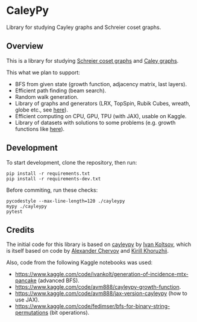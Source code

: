 # CaleyPy
Library for studying Cayley graphs and Schreier coset graphs.

## Overview

This is a library for studying
[Schreier coset graphs](https://en.wikipedia.org/wiki/Schreier_coset_graph)
and [Caley graphs](https://en.wikipedia.org/wiki/Cayley_graph).

This what we plan to support:
* BFS from given state (growth function, adjacency matrix, last layers).
* Efficient path finding (beam search).
* Random walk generation.
* Library of graphs and generators (LRX, TopSpin, Rubik Cubes, wreath, globe etc., 
    see [here](https://www.kaggle.com/code/ivankolt/generation-of-incidence-mtx-pancake)).
* Efficient computing on CPU, GPU, TPU (with JAX), usable on Kaggle.
* Library of datasets with solutions to some problems (e.g. growth functions like
    [here](https://www.kaggle.com/code/fedimser/bfs-for-binary-string-permutations)).



## Development

To start development, clone the repository, then run:

```
pip install -r requirements.txt
pip install -r requirements-dev.txt
```

Before commiting, run these checks:
```
pycodestyle --max-line-length=120 ./cayleypy
mypy ./cayleypy
pytest 
```


## Credits

The initial code for this library is based on [cayleypy](https://github.com/iKolt/cayleypy)
by [Ivan Koltsov](https://github.com/iKolt), which is itself based on code by 
[Alexander Chervov](https://github.com/chervov) and 
[Kirill Khoruzhii](https://github.com/k1242).

Also, code from the following Kaggle notebooks was used:
* https://www.kaggle.com/code/ivankolt/generation-of-incidence-mtx-pancake (advanced BFS).
* https://www.kaggle.com/code/avm888/cayleypy-growth-function.
* https://www.kaggle.com/code/avm888/jax-version-cayleypy (how to use JAX).
* https://www.kaggle.com/code/fedimser/bfs-for-binary-string-permutations (bit operations).

